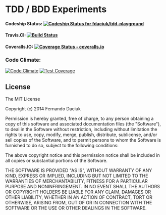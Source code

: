 # TDD / BDD Experiments

#### Codeship Status: [ ![Codeship Status for fdaciuk/tdd-playground](https://www.codeship.io/projects/c52f5d60-0f30-0132-5580-469557c864a2/status)](https://www.codeship.io/projects/32569)

#### Travis.CI: [![Build Status](https://travis-ci.org/fdaciuk/tdd-playground.svg?branch=master)](https://travis-ci.org/fdaciuk/tdd-playground)

#### Coveralls.IO: [![Coverage Status - coveralls.io](https://img.shields.io/coveralls/fdaciuk/tdd-playground.svg)](https://coveralls.io/r/fdaciuk/tdd-playground?branch=master)

### Code Climate:
[![Code Climate](https://codeclimate.com/github/fdaciuk/tdd-playground/badges/gpa.svg)](https://codeclimate.com/github/fdaciuk/tdd-playground)
[![Test Coverage](https://codeclimate.com/github/fdaciuk/tdd-playground/badges/coverage.svg)](https://codeclimate.com/github/fdaciuk/tdd-playground)

## License
The MIT License

Copyright (c) 2014 Fernando Daciuk

Permission is hereby granted, free of charge, to any person obtaining a copy
of this software and associated documentation files (the "Software"), to deal
in the Software without restriction, including without limitation the rights
to use, copy, modify, merge, publish, distribute, sublicense, and/or sell
copies of the Software, and to permit persons to whom the Software is
furnished to do so, subject to the following conditions:

The above copyright notice and this permission notice shall be included in
all copies or substantial portions of the Software.

THE SOFTWARE IS PROVIDED "AS IS", WITHOUT WARRANTY OF ANY KIND, EXPRESS OR
IMPLIED, INCLUDING BUT NOT LIMITED TO THE WARRANTIES OF MERCHANTABILITY,
FITNESS FOR A PARTICULAR PURPOSE AND NONINFRINGEMENT. IN NO EVENT SHALL THE
AUTHORS OR COPYRIGHT HOLDERS BE LIABLE FOR ANY CLAIM, DAMAGES OR OTHER
LIABILITY, WHETHER IN AN ACTION OF CONTRACT, TORT OR OTHERWISE, ARISING FROM,
OUT OF OR IN CONNECTION WITH THE SOFTWARE OR THE USE OR OTHER DEALINGS IN
THE SOFTWARE.
